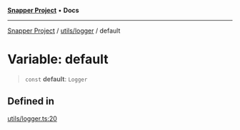 [**Snapper Project**](../../../README.md) • **Docs**

***

[Snapper Project](../../../README.md) / [utils/logger](../README.md) / default

# Variable: default

> `const` **default**: `Logger`

## Defined in

[utils/logger.ts:20](https://github.com/asifqatar/Snapper/blob/c99fe5e30786c7c5cdc0ee4ffff7662700b21a14/utils/logger.ts#L20)
